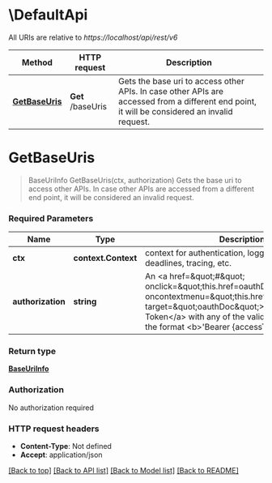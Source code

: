 # \DefaultApi

All URIs are relative to *https://localhost/api/rest/v6*

Method | HTTP request | Description
------------- | ------------- | -------------
[**GetBaseUris**](DefaultApi.md#GetBaseUris) | **Get** /baseUris | Gets the base uri to access other APIs. In case other APIs are accessed from a different end point, it will be considered an invalid request.


# **GetBaseUris**
> BaseUriInfo GetBaseUris(ctx, authorization)
Gets the base uri to access other APIs. In case other APIs are accessed from a different end point, it will be considered an invalid request.

### Required Parameters

Name | Type | Description  | Notes
------------- | ------------- | ------------- | -------------
 **ctx** | **context.Context** | context for authentication, logging, cancellation, deadlines, tracing, etc.
  **authorization** | **string**| An &lt;a href&#x3D;\&quot;#\&quot; onclick&#x3D;\&quot;this.href&#x3D;oauthDoc()\&quot; oncontextmenu&#x3D;\&quot;this.href&#x3D;oauthDoc()\&quot; target&#x3D;\&quot;oauthDoc\&quot;&gt;OAuth Access Token&lt;/a&gt; with any of the valid scopes&lt;ul&gt;&lt;/ul&gt;in the format &lt;b&gt;&#39;Bearer {accessToken}&#39;. | 

### Return type

[**BaseUriInfo**](BaseUriInfo.md)

### Authorization

No authorization required

### HTTP request headers

 - **Content-Type**: Not defined
 - **Accept**: application/json

[[Back to top]](#) [[Back to API list]](../README.md#documentation-for-api-endpoints) [[Back to Model list]](../README.md#documentation-for-models) [[Back to README]](../README.md)


